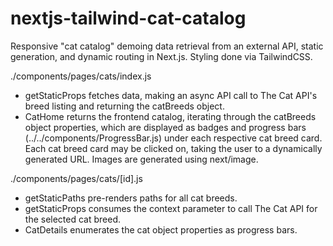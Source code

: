 # nextjs-tailwind-cat-catalog
Responsive "cat catalog" demoing data retrieval from an external API, static generation, and dynamic routing in Next.js. Styling done via TailwindCSS.

./components/pages/cats/index.js 
- getStaticProps fetches data, making an async API call to The Cat API's breed listing and returning the catBreeds object.
- CatHome returns the frontend catalog, iterating through the catBreeds object properties, which are displayed as badges and progress bars (../../components/ProgressBar.js) under each respective cat breed card. Each cat breed card may be clicked on, taking the user to a dynamically generated URL. Images are generated using next/image.

./components/pages/cats/[id].js
- getStaticPaths pre-renders paths for all cat breeds.
- getStaticProps consumes the context parameter to call The Cat API for the selected cat breed. 
- CatDetails enumerates the cat object properties as progress bars.
